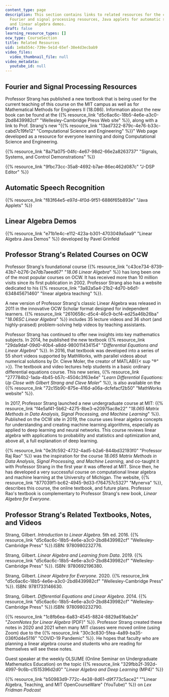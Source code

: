 ```yaml
---
content_type: page
description: This section contains links to related resources for the course, including
  Fourier and signal processing resources, Java applets for automatic speech recognition,
  and linear algebra demos.
draft: false
learning_resource_types: []
ocw_type: CourseSection
title: Related Resources
uid: 1e8a554c-739e-5e1d-65ef-38e4d3ecbab9
video_files:
  video_thumbnail_file: null
video_metadata:
  youtube_id: null
---
```

## Fourier and Signal Processing Resources

Professor Strang has published a new textbook that is being used for the current teaching of this course on the MIT campus as well as for Mathematical Methods for Engineers II (18.086). Information about the new book can be found at the {{% resource_link "d5c6ac6c-18b5-4e6e-a3c0-2bd8439982cf" "Wellesley-Cambridge Press Web site" %}}, along with a link to Prof. Strang's new "{{% resource_link "13ad7322-879c-4e76-b33c-cabd7c19fe12" "Computational Science and Engineering" %}}" Web page developed as a resource for everyone learning and doing Computational Science and Engineering.

{{% resource_link "8a71a075-04fc-4e67-98d2-66e2a8263737" "Signals, Systems, and Control Demonstrations" %}}

{{% resource_link "9fbc73cc-35a8-4692-b7ae-86ec462d087c" "J-DSP Editor" %}}

## Automatic Speech Recognition

{{% resource_link "f83f64e5-e97d-4f0d-9f51-6886f65b893e" "Java Applets" %}}

## Linear Algebra Demos

{{% resource_link "e71b1e4c-e112-423a-b301-4703049a5aa9" "Linear Algebra Java Demos" %}} developed by Pavel Grinfeld

## Professor Strang's Related Courses on OCW

Professor Strang's foundational course {{% resource_link "c43ce734-8739-43b7-b276-2e7db7aeed67" "*18.06 Linear Algebra*" %}} has long been one of the most popular courses on OCW. It has received more than 10 million visits since its first publication in 2002. Professor Strang also has a website dedicated to his {{% resource_link "3a82a5a4-21b2-4d70-b6d1-634845671460" "linear algebra teaching" %}}.

A new version of Professor Strang's classic Linear Algebra was released in 2011 in the innovative OCW Scholar format designed for independent learners. {{% resource_link "2610658c-d5c4-46c9-bcf4-ed25a46b26ba" "*18.06SC Linear Algebra*" %}} includes 35 lecture videos and 36 short (and highly-praised) problem-solving help videos by teaching assistants.

Professor Strang has continued to offer new insights into key mathematics subjects. In 2014, he published the new textbook {{% resource_link "29da9daf-09d0-40b4-a8dd-980011434154" "*Differential Equations and Linear Algebra*" %}}. In 2016, that textbook was developed into a series of 55 short videos supported by MathWorks, with parallel videos about numerical solutions by Dr. Cleve Moler, the creator of MATLAB{{< sup "®" >}}. The textbook and video lectures help students in a basic ordinary differential equations course. This new series, {{% resource_link "277784b2-1ada-4b45-b57c-4504c3f63e4e" "*Learn Differential Equations: Up Close with Gilbert Strang and Cleve Moler*" %}}, is also available on the {{% resource_link "72c15b90-875e-416d-a06a-dcfefacf2b50" "MathWorks website" %}}.

In 2017, Professor Strang launched a new undergraduate course at MIT: {{% resource_link "f4e5af41-5b62-4275-8be3-e20975ac8e22" "*18.065 Matrix Methods in Data Analysis, Signal Processing, and Machine Learning*" %}}. Published on the OCW site in 2019, the course uses linear algebra concepts for understanding and creating machine learning algorithms, especially as applied to deep learning and neural networks. This course reviews linear algebra with applications to probability and statistics and optimization and, above all, a full explanation of deep learning. 

{{% resource_link "0e3fc592-4732-4ad5-b2a6-844bd32193f0" "Professor Raj Rao" %}} was the inspiration for the course *18.065 Matrix Methods in Data Analysis, Signal Processing, and Machine Learning,* and co-taught it with Professor Strang in the first year it was offered at MIT. Since then, he has developed a very successful course on computational linear algebra and machine learning at the University of Michigan. The website, {{% resource_link "877039f1-bc62-4945-9d33-f764757c5327" "Mynerva" %}}, describes this course, the online textbook, and future plans. Professor Rao's textbook is complementary to Professor Strang's new book, *Linear Algebra for Everyone*.

## Professor Strang's Related Textbooks, Notes, and Videos

Strang, Gilbert. *Introduction to Linear Algebra*. 5th ed. 2016. {{% resource_link "d5c6ac6c-18b5-4e6e-a3c0-2bd8439982cf" "Wellesley-Cambridge Press" %}}.ISBN: 9780980232776.

Strang, Gilbert. *Linear Algebra and Learning from Data*. 2019. {{% resource_link "d5c6ac6c-18b5-4e6e-a3c0-2bd8439982cf" "Wellesley-Cambridge Press" %}}. ISBN: 9780692196380.

Strang, Gilbert. *Linear Algebra for Everyone.* 2020. {{% resource_link "d5c6ac6c-18b5-4e6e-a3c0-2bd8439982cf" "Wellesley-Cambridge Press" %}}. ISBN: 9781733146630.

Strang, Gilbert. *Differential Equations and Linear Algebra*. 2014. {{% resource_link "d5c6ac6c-18b5-4e6e-a3c0-2bd8439982cf" "Wellesley-Cambridge Press" %}}.ISBN: 9780980232790.

{{% resource_link "1c8fb6ea-6a83-4545-8824-8829a616ab2e" "*ZoomNotes for Linear Algebra* (PDF)" %}}. Professor Strang created these notes in 2020 and 2021 when many MIT classes were moved online (using Zoom) due to the {{% resource_link "30c3c830-5fea-4a89-ba35-036f0d4e5116" "COVID-19 Pandemic" %}}. He hopes that faculty who are planning a linear algebra course and students who are reading for themselves will see these notes.

Guest speaker at the weekly OLSUME (Online Seminar on Undergraduate Mathematics Education) on the topic {{% resource_link "329fbb2f-392d-4997-9c6b-c1515396d2d0" "*Linear Algebra and Deep Learning* (MP4)" %}}

{{% resource_link "b50983d9-772c-4e38-8d61-d9f773c5ace2" "\"Linear Algebra, Teaching, and MIT OpenCourseWare\" (YouTube)" %}} on *Lex Fridman Podcast*